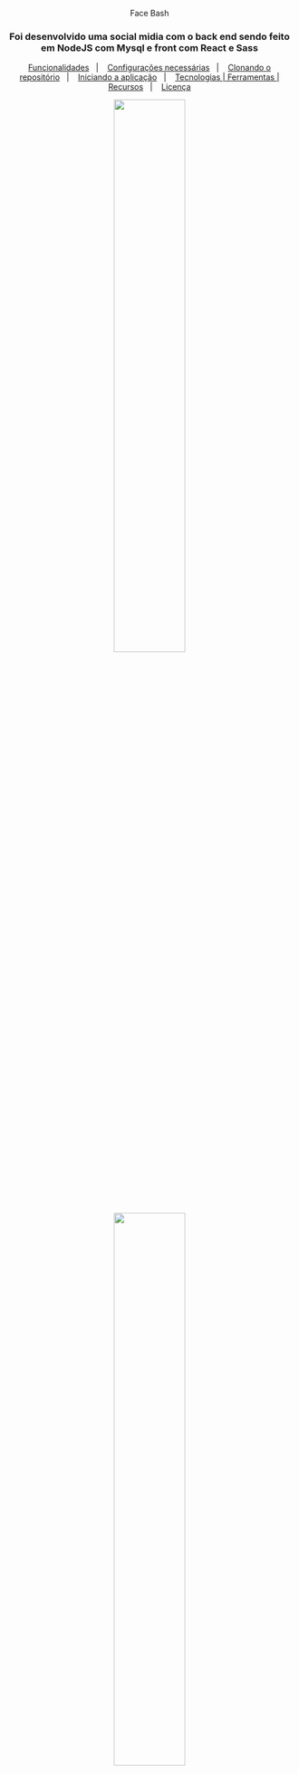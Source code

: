 <p align="center">
    Face Bash
  </p>

<h3 align="center">
  Foi desenvolvido uma social midia com o back end sendo feito em NodeJS com Mysql e front com React e Sass
</h3>

<p align="center">
  <a href="#funcionalidades">Funcionalidades</a>&nbsp;&nbsp;&nbsp;|&nbsp;&nbsp;&nbsp;
  <a href="#heavy_check_mark-configurações-necessárias">Configurações necessárias</a>&nbsp;&nbsp;&nbsp;|&nbsp;&nbsp;&nbsp;
  <a href="#arrow_down_small-clonando-o-repositório">Clonando o repositório</a>&nbsp;&nbsp;&nbsp;|&nbsp;&nbsp;&nbsp;
  <a href="#beginner-iniciando-a-aplicação">Iniciando a aplicação</a>&nbsp;&nbsp;&nbsp;|&nbsp;&nbsp;&nbsp;
  <a href="#wrench-tecnologias--ferramentas--recursos">Tecnologias | Ferramentas | Recursos</a>&nbsp;&nbsp;&nbsp;|&nbsp;&nbsp;&nbsp;
  <a href="#memo-license">Licença</a>
</p>


  <p align="center">
    <img src="https://i.imgur.com/LlHcEwK.png" width="50%" height="50%" max-width:100% >
  </p>

   <p align="center">
    <img src="https://i.imgur.com/bV7p39v.png" width="50%" height="50%" max-width:100% >
  </p>

  <p align="center">
    <img src="https://i.imgur.com/COjL6WU.png" width="50%" height="50%" max-width:100% >
  </p>

<p align="center">
  <img alt="GitHub language count" src="https://img.shields.io/github/languages/count/belapferreira/go-restaurant-web">

  <img alt="GitHub stars" src="https://img.shields.io/github/stars/belapferreira/go-restaurant-web?style=social">
</p>

### Funcionalidades

- criar e listar usuarios;
- Adicionar postagens, likes, comentarios, fotos e seguir outros usuarios;
- Editar o perfil do usuario;
- Remover postagens, likes, comentarios e dar unfollow em outros usuarios;
- 
### :heavy_check_mark: Configurações necessárias

Seguem as configurações neessárias para visualizar a aplicação em sua máquina.

-  [Git](https://git-scm.com);
-  [Node](https://nodejs.org/);
-  [Npm](https://yarnpkg.com/).

### :arrow_down_small: Clonando o repositório
1. Pelo terminal, acesse o diretório em que deseja ter o repositório clonado e execute o comando a seguir.
```bash
# clonando o repositório
git clone https://github.com/michaelcav/Face-Bash.git
```

### :beginner: Iniciando a aplicação
1. Pelo terminal, acesse a pasta do repositório clonado e execute os comandos abaixo.
```bash
# instalando as dependências
npm install

# iniciando a aplicação
npm run start

```

### :wrench: Tecnologias | Ferramentas | Recursos

Esse projeto foi desenvolvido utilizando os seguintes recursos:
-  [Node]
-  [Moment]
-  [Mutations]
-  [Axios](https://github.com/axios/axios);
-  [React](https://pt-br.reactjs.org/);
-  [React Router Dom](https://reactrouter.com/web/guides/quick-start);
-  [Sass](https://styled-components.com/);
-  [Npm]().


